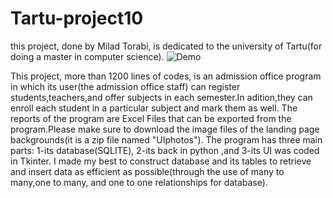 # Tartu-project10
this project, done by Milad Torabi, is dedicated to the university of Tartu(for doing a master in computer science).
![Demo](https://github.com/miladtorabi65/Tartu-project10/blob/14f162e6a6493ad25815bacb5dd8a78d8178b971/Tartu%20-%20Run.gif)

This project, more than 1200 lines of codes, is an admission office program in which its user(the admission office staff) can register students,teachers,and offer subjects in each semester.In adition,they can enroll each student in a particular subject and mark them as well. The reports of the program are Excel Files that can be  exported from the program.Please make sure to download the image files of the landing page backgrounds(it is a zip file named "UIphotos"). The program has three main parts: 1-its database(SQLITE), 2-its back in python ,and 3-its UI was coded in Tkinter. I made my best to construct database and its tables to retrieve and insert data as efficient as possible(through the use of many to many,one to many, and one to one relationships for database).
